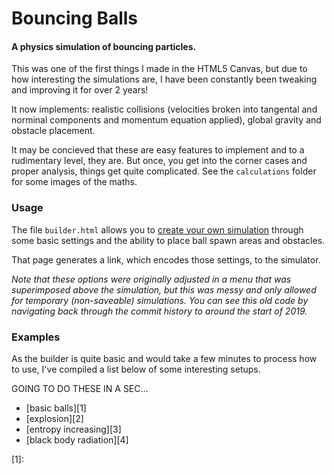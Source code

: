 Bouncing Balls
==============

#### A physics simulation of bouncing particles.

This was one of the first things I made in the HTML5 Canvas, but due to how interesting the simulations are, I have been constantly been tweaking and improving it for over 2 years!

It now implements: realistic collisions (velocities broken into tangental and norminal components and momentum equation applied), global gravity and obstacle placement.

It may be concieved that these are easy features to implement and to a rudimentary level, they are. But once, you get into the corner cases and proper analysis, things get quite complicated. See the `calculations` folder for some images of the maths.

### Usage

The file `builder.html` allows you to [create your own simulation](https://joeiddon.github.io/builder) through some basic settings and the ability to place ball spawn areas and obstacles.

That page generates a link, which encodes those settings, to the simulator.

*Note that these options were originally adjusted in a menu that was superimposed above the simulation, but this was messy and only allowed for temporary (non-saveable) simulations. You can see this old code by navigating back through the commit history to around the start of 2019.*

### Examples

As the builder is quite basic and would take a few minutes to process how to use, I've compiled a list below of some interesting setups.

GOING TO DO THESE IN A SEC...

- [basic balls][1]
- [explosion][2]
- [entropy increasing][3]
- [black body radiation][4]

[1]: 
